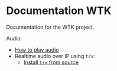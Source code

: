 # Documentation WTK

Documentation for the WTK project.

Audio:

- [How to play audio](./audio/play_audio.md)
- Realtime audio over IP using `trx`:
  - [Install `trx` from source](./audio/trx_source.md)
